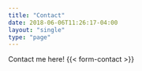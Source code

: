 ```yaml
---
title: "Contact"
date: 2018-06-06T11:26:17-04:00
layout: "single"
type: "page"
---
```

Contact me here!
{{< form-contact >}}
